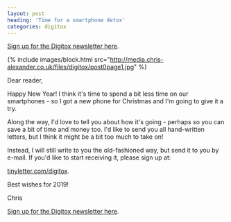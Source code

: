 ```yaml
---
layout: post
heading: 'Time for a smartphone detox'
categories: digitox
---
```


[Sign up for the Digitox newsletter here](https://tinyletter.com/digitox).

{% include images/block.html src="http://media.chris-alexander.co.uk/files/digitox/post0page1.jpg" %}

Dear reader,

Happy New Year! I think it's time to spend a bit less time on our smartphones - so I got a new phone for Christmas and I'm going to give it a try.

Along the way, I'd love to tell you about how it's going - perhaps so you can save a bit of time and money too. I'd like to send you all hand-written letters, but I think it might be a bit too much to take on!

Instead, I will still write to you the old-fashioned way, but send it to you by e-mail. If you'd like to start receiving it, please sign up at:

[tinyletter.com/digitox](https://tinyletter.com/digitox).

Best wishes for 2019!

Chris

[Sign up for the Digitox newsletter here](https://tinyletter.com/digitox).